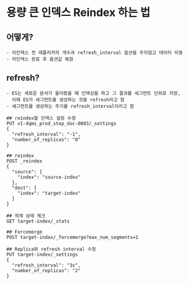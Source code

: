 # 용량 큰 인덱스 Reindex 하는 법

  ## 어떻게?
    - 리인덱스 전 레플리카의 개수과 refresh_interval 옵션을 주지않고 데이터 이동
    - 리인덱스 완료 후 옵션값 복원
    
  ## refresh?
    - ES는 새로운 문서가 들어왔을 때 인덱싱을 하고 그 결과를 세그먼트 단위로 저장, 
      이때 ES가 세그먼트를 생성하는 것을 refresh라고 함
    - 세그먼트를 생성하는 주기를 refresh_interval이라고 함
    
  

```
## reindex할 인덱스 설정 수정
PUT v1-dqms_prod_step_doc-0003/_settings
{
  "refresh_interval": "-1",
  "number_of_replicas": "0"
}

## reindex
POST _reindex
{
  "source": {
    "index": "source-index"
  },
  "dest": {
    "index": "target-index"
  }
}

## 적재 상태 체크
GET target-index/_stats

## Forcemerge
POST target-index/_forcemerge?max_num_segments=1

## Replica와 refresh interval 수정
PUT target-index/_settings
{
  "refresh_interval": "3s",
  "number_of_replicas": "2"
}
```
